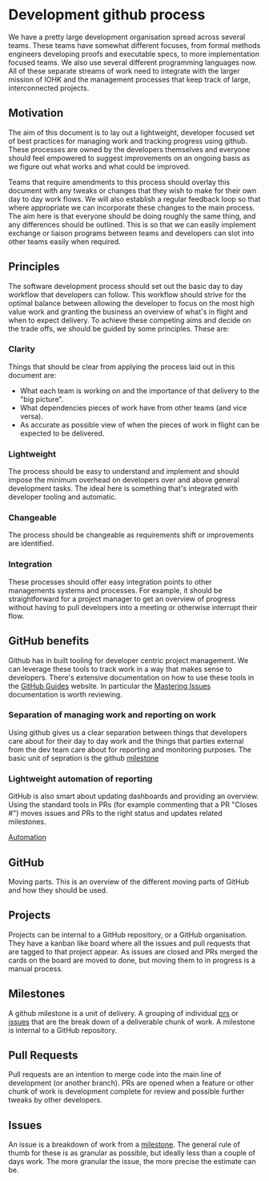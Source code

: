 # Development github process #


We have a pretty large development organisation spread across several teams.
These teams have somewhat different focuses, from formal methods engineers
developing proofs and executable specs, to more implementation focused teams. We
also use several different programming languages now. All of these separate
streams of work need to integrate with the larger mission of IOHK and the
management processes that keep track of large, interconnected projects.

## Motivation ##

The aim of this document is to lay out a lightweight, developer focused set of
best practices for managing work and tracking progress using github. These
processes are owned by the developers themselves and everyone should feel
empowered to suggest improvements on an ongoing basis as we figure out what
works and what could be improved.

Teams that require amendments to this process should overlay this document with
any tweaks or changes that they wish to make for their own day to day work
flows. We will also establish a regular feedback loop so that where appropriate
we can incorporate these changes to the main process. The aim here is that
everyone should be doing roughly the same thing, and any differences should be
outlined. This is so that we can easily implement exchange or liaison programs
between teams and developers can slot into other teams easily when required.

## Principles ##

The software development process should set out the basic day to day workflow
that developers can follow. This workflow should strive for the optimal balance
between allowing the developer to focus on the most high value work and granting
the business an overview of what's in flight and when to expect delivery. To
achieve these competing aims and decide on the trade offs, we should be guided
by some principles. These are:

### Clarity ###

Things that should be clear from applying the process laid out in this document
are:

 * What each team is working on and the importance of that delivery to the "big
   picture".
 * What dependencies pieces of work have from other teams (and vice versa).
 * As accurate as possible view of when the pieces of work in flight can be
   expected to be delivered.
   
   
### Lightweight ###

The process should be easy to understand and implement and should impose the
minimum overhead on developers over and above general development tasks. The
ideal here is something that's integrated with developer tooling and automatic.

### Changeable ###

The process should be changeable as requirements shift or improvements are
identified.

### Integration ###

These processes should offer easy integration points to other managements
systems and processes. For example, it should be straightforward for a project
manager to get an overview of progress without having to pull developers into a
meeting or otherwise interrupt their flow.


## GitHub benefits ##


Github has in built tooling for developer centric project management. We can
leverage these tools to track work in a way that makes sense to developers.
There's extensive documentation on how to use these tools in the [GitHub
Guides](https://guides.github.com/) website. In particular the [Mastering
Issues](https://guides.github.com/features/issues/) documentation is worth
reviewing.

### Separation of managing work and reporting on work ###

Using github gives us a clear separation between things that developers care
about for their day to day work and the things that parties external from the
dev team care about for reporting and monitoring purposes. The basic unit of
sepration is the github [milestone](#milestone)

### Lightweight automation of reporting ###

GitHub is also smart about updating dashboards and providing an overview. Using
the standard tools in PRs (for example commenting that a PR "Closes
#<issue-number>") moves issues and PRs to the right status and updates related milestones.

[Automation](https://help.github.com/articles/configuring-automation-for-project-boards/)

## GitHub ##

Moving parts. This is an overview of the different moving parts of GitHub and
how they should be used.

## <a id="project"></a>Projects ##

Projects can be internal to a GitHub repository, or a GitHub organisation. They
have a kanban like board where all the issues and pull requests that are tagged
to that project appear. As issues are closed and PRs merged the cards on the
board are moved to done, but moving them to in progress is a manual process.

## <a id="milestone"></a>Milestones ##

A github milestone is a unit of delivery. A grouping of individual [prs](#pr) or
[issues](#issue) that are the break down of a deliverable chunk of work. A
milestone is internal to a GitHub repository.

## <a id="pull request"></a>Pull Requests ##

Pull requests are an intention to merge code into the main line of development
(or another branch). PRs are opened when a feature or other chunk of work is
development complete for review and possible further tweaks by other developers.

## <a id="issue"></a>Issues ##

An issue is a breakdown of work from a [milestone](#milestone). The general rule
of thumb for these is as granular as possible, but ideally less than a couple of
days work. The more granular the issue, the more precise the estimate can be.
